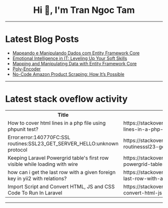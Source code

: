 <h1 align="center">Hi 👋, I'm Tran Ngoc Tam</h1>

---

# Latest Blog Posts 
<!-- BLOG-POST-LIST:START -->
- [Mapeando e Manipulando Dados com Entity Framework Core](https://dev.to/juarezasjunior/mapeando-e-manipulando-dados-com-entity-framework-core-3f9p)
- [Emotional Intelligence in IT: Leveling Up Your Soft Skills](https://dev.to/techbalance_collective/emotional-intelligence-in-it-leveling-up-your-soft-skills-19lb)
- [Mapping and Manipulating Data with Entity Framework Core](https://dev.to/juarezasjunior/mapping-and-manipulating-data-with-entity-framework-core-2lfo)
- [Poly-Encoder](https://dev.to/bullmouse/poly-encoder-39ig)
- [No-Code Amazon Product Scraping: How It’s Possible](https://dev.to/syphoon_ef9378/no-code-amazon-product-scraping-how-its-possible-3fm0)
<!-- BLOG-POST-LIST:END -->

---

# Latest stack oveflow activity
<table>
  <tr><th>Title</th><th>Link</th></tr>
  <!-- STACKOVERFLOW:START --><tr><td>How to cover html lines in a php file using phpunit test?</td><td>https://stackoverflow.com/questions/79101790/how-to-cover-html-lines-in-a-php-file-using-phpunit-test</td></tr><tr><td>Error:error:140770FC:SSL routines:SSL23_GET_SERVER_HELLO:unknown protocol</td><td>https://stackoverflow.com/questions/79101785/errorerror140770fcssl-routinesssl23-get-server-hellounknown-protocol</td></tr><tr><td>Keeping Laravel Powergrid table&#39;s first row visible while loading with wire</td><td>https://stackoverflow.com/questions/79101381/keeping-laravel-powergrid-tables-first-row-visible-while-loading-with-wire</td></tr><tr><td>how can i get the last row with a given foreign key in yii2 with relations?</td><td>https://stackoverflow.com/questions/79101221/how-can-i-get-the-last-row-with-a-given-foreign-key-in-yii2-with-relations</td></tr><tr><td>Import Script and Convert HTML, JS and CSS Code To Run In Laravel</td><td>https://stackoverflow.com/questions/79100597/import-script-and-convert-html-js-and-css-code-to-run-in-laravel</td></tr><!-- STACKOVERFLOW:END -->
</table>

---


